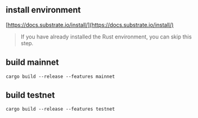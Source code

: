 
## install environment
[https://docs.substrate.io/install/](https://docs.substrate.io/install/)
> If you have already installed the Rust environment, you can skip this step.


## build mainnet
```
cargo build --release --features mainnet
```

## build testnet
```
cargo build --release --features testnet
```